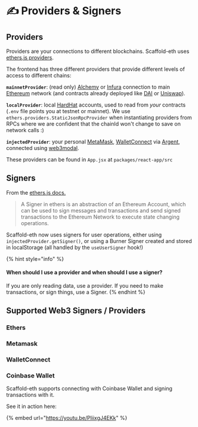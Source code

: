 # ✍️ Providers & Signers

## Providers

Providers are your connections to different blockchains. Scaffold-eth uses [ethers.js providers](https://docs.ethers.io/v5/api/providers/).

The frontend has three different providers that provide different levels of access to different chains:

**`mainnetProvider`**: \(read only\) [Alchemy](https://alchemyapi.io/) or [Infura](https://infura.io/) connection to main [Ethereum](https://ethereum.org/developers/) network \(and contracts already deployed like [DAI](https://etherscan.io/address/0x6b175474e89094c44da98b954eedeac495271d0f#code) or [Uniswap](https://etherscan.io/address/0x2a1530c4c41db0b0b2bb646cb5eb1a67b7158667)\).

**`localProvider`**: local [HardHat](https://hardhat.org/) accounts, used to read from _your_ contracts \(`.env` file points you at testnet or mainnet\). We use `ethers.providers.StaticJsonRpcProvider` when instantiating providers from RPCs where we are confident that the chainId won't change to save on network calls :\)

**`injectedProvider`**: your personal [MetaMask](https://metamask.io/download.html), [WalletConnect](https://walletconnect.org/apps) via [Argent](https://www.argent.xyz/), connected using [web3modal](https://github.com/Web3Modal/web3modal).


These providers can be found in `App.jsx` at `packages/react-app/src`

## Signers

From the [ethers.js docs.](https://docs.ethers.io/v5/api/signer/)

> A Signer in ethers is an abstraction of an Ethereum Account, which can be used to sign messages and transactions and send signed transactions to the Ethereum Network to execute state changing operations.

Scaffold-eth now uses signers for user operations, either using `injectedProvider.getSigner()`, or using a Burner Signer created and stored in localStorage \(all handled by the `useUserSigner` hook!\)

{% hint style="info" %}
#### When should I use a provider and when should I use a signer?

If you are only reading data, use a provider. If you need to make transactions, or sign things, use a Signer.
{% endhint %}

## Supported Web3 Signers / Providers

### Ethers

### Metamask

### WalletConnect

### Coinbase Wallet

Scaffold-eth supports connecting with Coinbase Wallet and signing transactions with it.

See it in action here:

{% embed url="https://youtu.be/PliixgJ4EKk" %}




